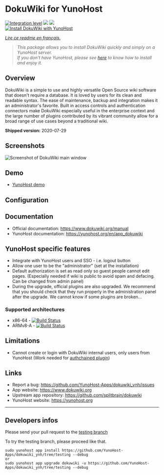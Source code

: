 # DokuWiki for YunoHost

[![Integration level](https://dash.yunohost.org/integration/dokuwiki.svg)](https://dash.yunohost.org/appci/app/dokuwiki) ![](https://ci-apps.yunohost.org/ci/badges/dokuwiki.status.svg) ![](https://ci-apps.yunohost.org/ci/badges/dokuwiki.maintain.svg)  
[![Install DokuWiki with YunoHost](https://install-app.yunohost.org/install-with-yunohost.svg)](https://install-app.yunohost.org/?app=dokuwiki)

*[Lire ce readme en français.](./README_fr.md)*

> *This package allows you to install DokuWiki quickly and simply on a YunoHost server.  
If you don't have YunoHost, please see [here](https://yunohost.org/#/install) to know how to install and enjoy it.*

## Overview

DokuWiki is a simple to use and highly versatile Open Source wiki software that doesn't require a database. It is loved by users for its clean and readable syntax. The ease of maintenance, backup and integration makes it an administrator's favorite. Built in access controls and authentication connectors make DokuWiki especially useful in the enterprise context and the large number of plugins contributed by its vibrant community allow for a broad range of use cases beyond a traditional wiki.

**Shipped version:** 2020-07-29

## Screenshots

![Screenshot of DokuWiki main window](sources/DokuWiki_Screenshot.png)

## Demo

* [YunoHost demo](https://demo.yunohost.org/dokuwiki/doku.php?id=start&do=login&u=demo&p=demo)

## Configuration

## Documentation

* Official documentation: https://www.dokuwiki.org/manual
* YunoHost documentation: https://yunohost.org/en/app_dokuwiki

## YunoHost specific features

* Integrate with YunoHost users and SSO - i.e. logout button
* Allow one user to be the "administrator" (set at the installation)
* Default authorization is set as read only so guest people cannot edit pages. (Especially needed if wiki is public to avoid spam and defacing. Can be changed from admin panel)
* During the upgrade, official plugins are also upgraded. We recommend that you should check that they run properly in the administration panel after the upgrade. We cannot know if some plugins are broken...

### Supported architectures

* x86-64 - [![Build Status](https://ci-apps.yunohost.org/ci/logs/dokuwiki%20%28Apps%29.svg)](https://ci-apps.yunohost.org/ci/apps/dokuwiki/)
* ARMv8-A - [![Build Status](https://ci-apps-arm.yunohost.org/ci/logs/dokuwiki%20%28Apps%29.svg)](https://ci-apps-arm.yunohost.org/ci/apps/dokuwiki/)

## Limitations

* Cannot create or login with DokuWiki internal users, only users from YunoHost (Work needed for [authchained plugin](https://www.dokuwiki.org/plugin:authchained))

## Links

* Report a bug: https://github.com/YunoHost-Apps/dokuwiki_ynh/issues
* App website: https://www.dokuwiki.org
* Upstream app repository: https://github.com/splitbrain/dokuwiki
* YunoHost website: https://yunohost.org

---

## Developers infos

Please send your pull request to the [testing branch](https://github.com/YunoHost-Apps/dokuwiki_ynh/tree/testing)

To try the testing branch, please proceed like that.
```
sudo yunohost app install https://github.com/YunoHost-Apps/dokuwiki_ynh/tree/testing --debug
or
sudo yunohost app upgrade dokuwiki -u https://github.com/YunoHost-Apps/dokuwiki_ynh/tree/testing --debug
```
